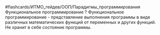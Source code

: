#flashcards/ИТМО_гейдев/ООП/Парадигмы_программирования
Функциональное программирование
?
Функциональное программирование - представление выполнения программы в виде различных математических функций от переменных и других функций. Не хранит в себе состояние программы.
